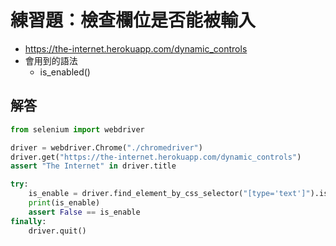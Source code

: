 # 練習題：檢查欄位是否能被輸入

- <https://the-internet.herokuapp.com/dynamic_controls>
- 會用到的語法
  - is_enabled()

## 解答

```py
from selenium import webdriver

driver = webdriver.Chrome("./chromedriver")
driver.get("https://the-internet.herokuapp.com/dynamic_controls")
assert "The Internet" in driver.title

try:
    is_enable = driver.find_element_by_css_selector("[type='text']").is_enabled()
    print(is_enable)
    assert False == is_enable
finally:
    driver.quit()
```

